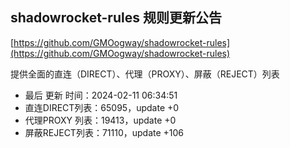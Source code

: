 ## shadowrocket-rules 规则更新公告

[https://github.com/GMOogway/shadowrocket-rules](https://github.com/GMOogway/shadowrocket-rules)

提供全面的直连（DIRECT）、代理（PROXY）、屏蔽（REJECT）列表
- 最后 更新 时间：2024-02-11 06:34:51
- 直连DIRECT列表：65095，update +0
- 代理PROXY 列表：19413，update +0
- 屏蔽REJECT列表：71110，update +106